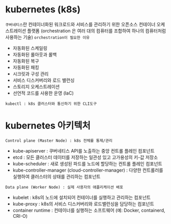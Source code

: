 # kubernetes (k8s)

`쿠버네티스`란 컨테이너화된 워크로드와 서비스를 관리하기 위한 오픈소스 컨테이너 오케스트레이션 플랫폼 (orchestration 은 여러 대의 컴퓨터를 조합하여 하나의 컴퓨터처럼 사용하는 기술)
`orchestration이 필요한 이유`

- 자동화된 스케일링
- 자동화된 롤아웃과 롤백
- 자동화된 복구
- 자동화된 패킹
- 시크릿과 구성 관리
- 서비스 디스커버리와 로드 밸런싱
- 스토리지 오케스트레이션
- 선언적 코드를 사용한 운영 (IaC)

`kubectl : k8s 클러스터와 통신하기 위한 CLI도구`

# kubernetes 아키텍처

`Control plane (Master Node) : k8s 전체를 통제/관리`

- kube-apiserver : 쿠버네티스 API를 노출하는 중앙 컨트롤 플레인 컴포넌트
- etcd : 모든 클러스터 데이터를 저장하는 일관성 있고 고가용성의 키-값 저장소
- kube-scheduler : 새로 생성된 파드를 노드에 할당하는 컨트롤 플레인 컴포넌트
- kube-controller-manager (cloud-controller-manager) : 다양한 컨트롤러를 실행하여 클러스터의 상태를 관리하는 컴포넌트

`Data plane (Worker Node) : 실제 사용자의 애플리케이션 배포`

- kubelet : k8s의 노드에 설치되어 컨테이너를 실행하고 관리하는 컴포넌트
- kube-proxy : k8s의 서비스 디스커버리와 로드밸런싱을 담당하는 컴포넌트
- container runtime : 컨테이너를 실행하는 소프트웨어 (예: Docker, containerd, CRI-O)
